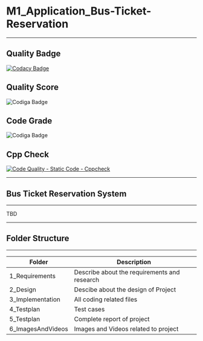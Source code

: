 # M1_Application_Bus-Ticket-Reservation

---

## Quality Badge
[![Codacy Badge](https://app.codacy.com/project/badge/Grade/eb690b54b652437cba72ec290ef535f0)](https://www.codacy.com/gh/akshunna45/M1_Application_Bus-Ticket-Reservation/dashboard?utm_source=github.com&amp;utm_medium=referral&amp;utm_content=akshunna45/M1_Application_Bus-Ticket-Reservation&amp;utm_campaign=Badge_Grade)

## Quality Score
![Codiga Badge](https://api.codiga.io/project/29947/score/svg)

## Code Grade 
![Codiga Badge](https://api.codiga.io/project/29947/status/svg)

## Cpp Check
[![Code Quality - Static Code - Cppcheck](https://github.com/akshunna45/M1_Application_Bus-Ticket-Reservation/actions/workflows/c-cpp.yml/badge.svg)](https://github.com/akshunna45/M1_Application_Bus-Ticket-Reservation/actions/workflows/c-cpp.yml)

---

## Bus Ticket Reservation System

---

TBD

---

## Folder Structure

---

| Folder            | Description                                  |
| ----------------- | -------------------------------------------- |
| 1_Requirements    | Describe about the requirements and research |
| 2_Design          | Descibe about the design of Project          |
| 3_Implementation  | All coding related files                     |
| 4_Testplan        | Test cases                                   |
| 5_Testplan        | Complete report of project                   |
| 6_ImagesAndVideos | Images and Videos related to project         |
